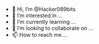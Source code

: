 - 👋 Hi, I’m @Hacker089bits
- 👀 I’m interested in ...
- 🌱 I’m currently learning ...
- 💞️ I’m looking to collaborate on ...
- 📫 How to reach me ...

<!---
Hacker089bits/Hacker089bits is a ✨ special ✨ repository because its `README.md` (this file) appears on your GitHub profile.
You can click the Preview link to take a look at your changes.
--->
